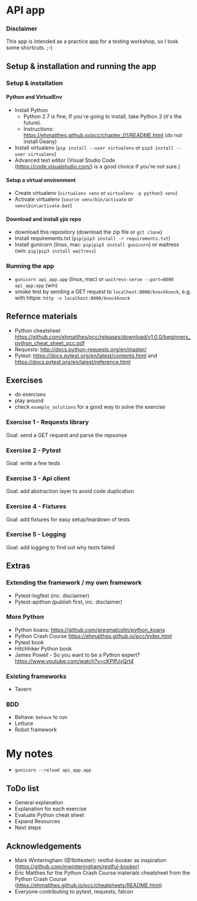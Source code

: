 # API app

### Disclaimer
This app is intended as a practice app for a testing workshop, so I took some shortcuts. ;-)

## Setup & installation and running the app

### Setup & installation

#### Python and VirtualEnv
- Install Python
    - Python 2.7 is fine, If you're going to install, take Python 3 (it's the future).
    - Instructions: https://ehmatthes.github.io/pcc/chapter_01/README.html (do not install Geany)
- Install virtualenv (`pip install --user virtualenv` or `pip3 install --user virtualenv`)
- Advanced text editor (Visual Studio Code (https://code.visualstudio.com/) is a good choice if you're not sure.)

#### Setup a virtual environment
- Create virtualenv (`virtualenv venv` or `virtualenv -p python3 venv`)
- Activate virtualenv (`source venv/bin/activate` or `venv\bin\activate.bat`)

#### Download and install yjis repo
- download this repository (download the zip file or `git clone`)
- Install requirements.txt (`pip|pip3 install -r requirements.txt`)
- Install gunicorn (linux, mac: `pip|pip3 install gunicorn`) or waitress (win: `pip|pip3 install waitress`)

### Running the app
- `gunicorn api_app.app` (linux, mac) or `waitress-serve --port=8000 api_app:app` (win)
- smoke test by sending a GET request to `localhost:8000/knockknock`, e.g. with httpie: `http -v localhost:8000/knockknock`


## Refernce materials
- Python cheatsheet https://github.com/ehmatthes/pcc/releases/download/v1.0.0/beginners_python_cheat_sheet_pcc.pdf
- Requests: http://docs.python-requests.org/en/master/
- Pytest: https://docs.pytest.org/en/latest/contents.html and https://docs.pytest.org/en/latest/reference.html


## Exercises
- do exercises
- play around
- check `example_solutions` for a good way to solve the exercise

### Exercise 1 - Requests library
Goal: send a GET request and parse the repsonse

### Exercise 2 - Pytest
Goal: write a few tests

### Exercise 3 - Api client
Goal: add abstraction layer to avoid code duplication

### Exercise 4 - Fixtures
Goal: add fixtures for easy setup/teardown of tests

### Exercise 5 - Logging
Goal: add logging to find out why tests failed 


## Extras

### Extending the framework / my own framework
- Pytest-logfest (inc. disclaimer)
- Pytest-apithon (publish first, inc. disclaimer)

### More Python
- Python koans: https://github.com/gregmalcolm/python_koans
- Python Crash Course https://ehmatthes.github.io/pcc/index.html
- Pytest book
- Hitchhiker Python book
- James Powell - So you want to be a Python expert? https://www.youtube.com/watch?v=cKPlPJyQrt4

### Existing frameworks
- Tavern

### BDD
- Behave: `behave` to run
- Lettuce
- Robot framework




# My notes
- `gunicorn --reload api_app.app`

## ToDo list
- General explanation
- Explanation for each exercise
- Evaluate Python cheat sheet
- Expand Resources
- Next steps


## Acknowledgements
- Mark Winteringham (@1bittester): restful-booker as inspiration (https://github.com/mwinteringham/restful-booker)
- Eric Matthes for the Python Crash Course materials cheatsheet from the Python Crash Course (https://ehmatthes.github.io/pcc/cheatsheets/README.html)
- Everyone contributing to pytest, requests, falcon